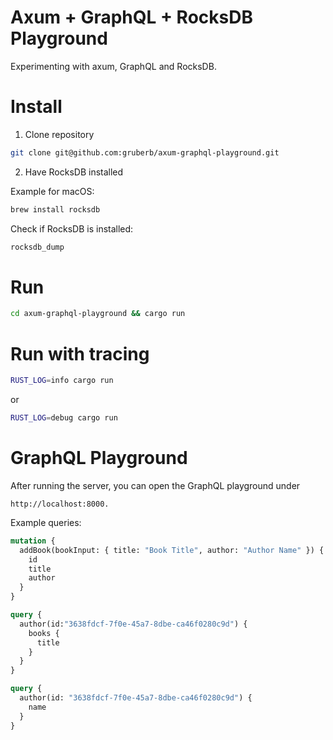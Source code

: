 # Axum + GraphQL + RocksDB Playground
Experimenting with axum, GraphQL and RocksDB.

# Install

1. Clone repository

```bash
git clone git@github.com:gruberb/axum-graphql-playground.git
```

2. Have RocksDB installed

Example for macOS:

```bash
brew install rocksdb
```

Check if RocksDB is installed:

```bash
rocksdb_dump
```

# Run
```bash
cd axum-graphql-playground && cargo run
```

# Run with tracing
```bash
RUST_LOG=info cargo run
```

or

```bash
RUST_LOG=debug cargo run
```

# GraphQL Playground
After running the server, you can open the GraphQL playground under
```
http://localhost:8000.
```

Example queries:

```graphql
mutation {
  addBook(bookInput: { title: "Book Title", author: "Author Name" }) {
    id
    title
    author
  }
}

query {
  author(id:"3638fdcf-7f0e-45a7-8dbe-ca46f0280c9d") {
    books {
      title
    }
  }
}

query {
  author(id: "3638fdcf-7f0e-45a7-8dbe-ca46f0280c9d") {
    name
  }
}
```

